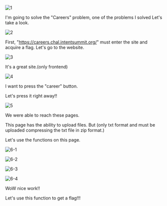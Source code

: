 ![1](https://user-images.githubusercontent.com/94436222/141942138-42bacfd3-7979-4f5f-86c1-5c638094d75f.PNG)

I'm going to solve the "Careers" problem, one of the problems I solved
Let's take a look.

![2](https://user-images.githubusercontent.com/94436222/141942145-6f9d3ce9-94f1-463a-a722-3a10f2b1aca8.PNG)

First, "https://careers.chal.intentsummit.org/" must enter the site and acquire a flag.
Let's go to the website.


![3](https://user-images.githubusercontent.com/94436222/141942517-7446c418-3ee6-49c0-b270-78cbf3a80a6d.PNG)

It's a great site.(only frontend)

![4](https://user-images.githubusercontent.com/94436222/141942862-59ada80b-77cc-4e7d-b27f-b59158f3d866.PNG)

I want to press the "career" button.

Let's press it right away!!

![5](https://user-images.githubusercontent.com/94436222/141943083-0356bc86-147f-41a7-bfd3-3867f9096e8f.PNG)

We were able to reach these pages.

This page has the ability to upload files.
But (only txt format and must be uploaded compressing the txt file in zip format.)

Let's use the functions on this page.

![6-1](https://user-images.githubusercontent.com/94436222/141943935-5f212f1f-d665-4468-909c-c27d46a5be2d.PNG)

![6-2](https://user-images.githubusercontent.com/94436222/141943979-1ac96362-aaad-496f-8017-05d351c90a62.PNG)

![6-3](https://user-images.githubusercontent.com/94436222/141944032-9af46574-9a60-4c49-9250-cf534cdf3389.PNG)

![6-4](https://user-images.githubusercontent.com/94436222/141944067-c2cfd121-b89b-4500-9d52-4cebe56353d8.PNG)

WoW nice work!!

Let's use this function to get a flag!!!
